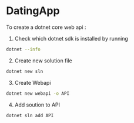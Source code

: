# DatingApp

To create a dotnet core web api :
1) Check which dotnet sdk is installed by running 
```bash
dotnet --info
```
2) Create new solution file
```bash
dotnet new sln
```
3) Create Webapi
```bash
dotnet new webapi -o API
```
4) Add soution to API
```bash
dotnet sln add API
```
